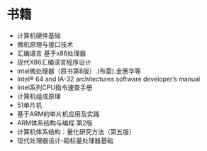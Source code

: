 # 书籍
* 计算机硬件基础
* 微机原理与接口技术
* 汇编语言 基于x86处理器
* 现代X86汇编语言程序设计
* intel微处理器（原书第8版）.(布雷).金惠华等
* Intel® 64 and IA-32 architectures software developer’s manual
* Intel系列CPU指令速查手册
* 计算机组成原理
* 51单片机
* 基于ARM的单片机应用及实践
* ARM体系结构与编程 第2版
* 计算机体系结构：量化研究方法（第五版）
* 现代处理器设计-超标量处理器基础